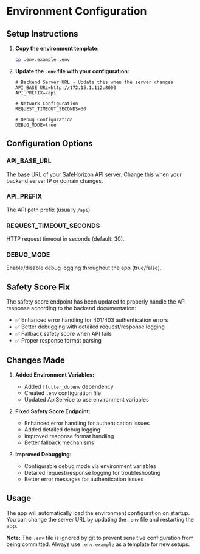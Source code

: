 # Environment Configuration

## Setup Instructions

1. **Copy the environment template:**
   ```bash
   cp .env.example .env
   ```

2. **Update the `.env` file with your configuration:**
   ```env
   # Backend Server URL - Update this when the server changes
   API_BASE_URL=http://172.15.1.112:8000
   API_PREFIX=/api

   # Network Configuration
   REQUEST_TIMEOUT_SECONDS=30

   # Debug Configuration
   DEBUG_MODE=true
   ```

## Configuration Options

### API_BASE_URL
The base URL of your SafeHorizon API server. Change this when your backend server IP or domain changes.

### API_PREFIX
The API path prefix (usually `/api`).

### REQUEST_TIMEOUT_SECONDS
HTTP request timeout in seconds (default: 30).

### DEBUG_MODE
Enable/disable debug logging throughout the app (true/false).

## Safety Score Fix

The safety score endpoint has been updated to properly handle the API response according to the backend documentation:

- ✅ Enhanced error handling for 401/403 authentication errors
- ✅ Better debugging with detailed request/response logging
- ✅ Fallback safety score when API fails
- ✅ Proper response format parsing

## Changes Made

1. **Added Environment Variables:**
   - Added `flutter_dotenv` dependency
   - Created `.env` configuration file
   - Updated ApiService to use environment variables

2. **Fixed Safety Score Endpoint:**
   - Enhanced error handling for authentication issues
   - Added detailed debug logging
   - Improved response format handling
   - Better fallback mechanisms

3. **Improved Debugging:**
   - Configurable debug mode via environment variables
   - Detailed request/response logging for troubleshooting
   - Better error messages for authentication issues

## Usage

The app will automatically load the environment configuration on startup. You can change the server URL by updating the `.env` file and restarting the app.

**Note:** The `.env` file is ignored by git to prevent sensitive configuration from being committed. Always use `.env.example` as a template for new setups.